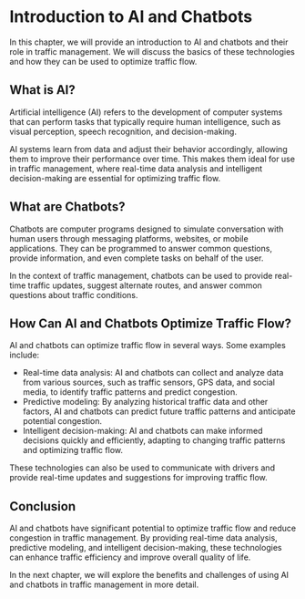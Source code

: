 Introduction to AI and Chatbots
=============================================================================================

In this chapter, we will provide an introduction to AI and chatbots and their role in traffic management. We will discuss the basics of these technologies and how they can be used to optimize traffic flow.

What is AI?
-----------

Artificial intelligence (AI) refers to the development of computer systems that can perform tasks that typically require human intelligence, such as visual perception, speech recognition, and decision-making.

AI systems learn from data and adjust their behavior accordingly, allowing them to improve their performance over time. This makes them ideal for use in traffic management, where real-time data analysis and intelligent decision-making are essential for optimizing traffic flow.

What are Chatbots?
------------------

Chatbots are computer programs designed to simulate conversation with human users through messaging platforms, websites, or mobile applications. They can be programmed to answer common questions, provide information, and even complete tasks on behalf of the user.

In the context of traffic management, chatbots can be used to provide real-time traffic updates, suggest alternate routes, and answer common questions about traffic conditions.

How Can AI and Chatbots Optimize Traffic Flow?
----------------------------------------------

AI and chatbots can optimize traffic flow in several ways. Some examples include:

* Real-time data analysis: AI and chatbots can collect and analyze data from various sources, such as traffic sensors, GPS data, and social media, to identify traffic patterns and predict congestion.
* Predictive modeling: By analyzing historical traffic data and other factors, AI and chatbots can predict future traffic patterns and anticipate potential congestion.
* Intelligent decision-making: AI and chatbots can make informed decisions quickly and efficiently, adapting to changing traffic patterns and optimizing traffic flow.

These technologies can also be used to communicate with drivers and provide real-time updates and suggestions for improving traffic flow.

Conclusion
----------

AI and chatbots have significant potential to optimize traffic flow and reduce congestion in traffic management. By providing real-time data analysis, predictive modeling, and intelligent decision-making, these technologies can enhance traffic efficiency and improve overall quality of life.

In the next chapter, we will explore the benefits and challenges of using AI and chatbots in traffic management in more detail.
